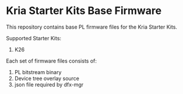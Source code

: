 # Kria Starter Kits Base Firmware

This repository contains base PL firmware files for the Kria Starter Kits.

Supported Starter Kits:
1. K26

Each set of firmware files consists of:
1. PL bitstream binary
2. Device tree overlay source
3. json file required by dfx-mgr
